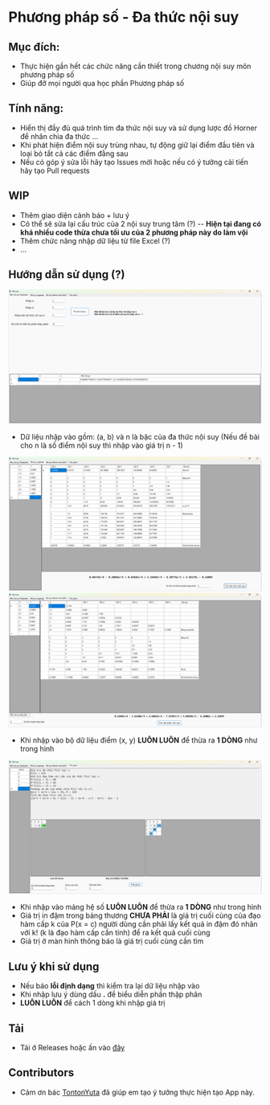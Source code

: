 # Phương pháp số - Đa thức nội suy

## Mục đích:
- Thực hiện gần hết các chức năng cần thiết trong chương nội suy môn phương pháp số
- Giúp đỡ mọi người qua học phần Phương pháp số

## Tính năng:
- Hiển thị đầy đủ quá trình tìm đa thức nội suy và sử dụng lược đồ Horner để nhân chia đa thức ...
- Khi phát hiện điểm nội suy trùng nhau, tự động giữ lại điểm đầu tiên và loại bỏ tất cả các điểm đằng sau
- Nếu có góp ý sửa lỗi hãy tạo Issues mới hoặc nếu có ý tưởng cải tiến hãy tạo Pull requests

## WIP
- Thêm giao diện cảnh báo + lưu ý 
- Có thể sẽ sửa lại cấu trúc của 2 nội suy trung tâm (?) -- **Hiện tại đang có khá nhiều code thừa chưa tối ưu của 2 phương pháp này do làm vội**
- Thêm chức năng nhập dữ liệu từ file Excel (?)
- ...

## Hướng dẫn sử dụng (?)
![Ảnh minh hoạ chức năng tìm mốc nội suy Chebyshev](./images/Chebyshev.png)
- Dữ liệu nhập vào gồm: (a, b) và n là bậc của đa thức nội suy (Nếu đề bài cho n là số điểm nội suy thì nhập vào giá trị n - 1)

![Ảnh minh hoạ chức năng Lagrange](./images/Lagrange.png)
![Ảnh minh hoạ chức năng Newton](./images/Newton.png)

- Khi nhập vào bộ dữ liệu điểm (x, y) **LUÔN LUÔN** để thừa ra **1 DÒNG** như trong hình

![Ảnh minh hoạ chức năng Horner](./images/Horner.png)
- Khi nhập vào mảng hệ số **LUÔN LUÔN** để thừa ra **1 DÒNG** như trong hình
- Giá trị in đậm trong bảng thương **CHƯA PHẢI** là giá trị cuối cùng của đạo hàm cấp k của P(x = c) người dùng cần phải lấy kết quả in đậm đó nhân với k! (k là đạo hàm cấp cần tính) để ra kết quả cuối cùng
- Giá trị ở màn hình thông báo là giá trị cuối cùng cần tìm

## **Lưu ý khi sử dụng**
- Nếu báo **lỗi định dạng** thì kiểm tra lại dữ liệu nhập vào
- Khi nhập lưu ý dùng dấu **.** để biểu diễn phần thập phân
- **LUÔN LUÔN** để cách 1 dòng khi nhập giá trị

## Tải
- Tải ở Releases hoặc ấn vào [đây](https://github.com/qanhta2710/Interpolation/releases) 

## Contributors
- Cảm ơn bác [TontonYuta](https://github.com/TontonYuta) đã giúp em tạo ý tưởng thực hiện tạo App này.